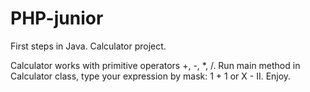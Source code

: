 # PHP-junior
First steps in Java.
Calculator project.

Calculator works with primitive operators +, -, *, /.
Run main method in Calculator class, type your expression by mask: 1 + 1 or X - II.
Enjoy.
